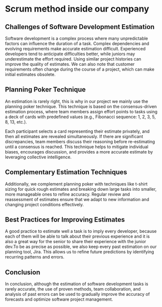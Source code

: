 # Scrum method inside our company

## Challenges of Software Development Estimation

Software development is a complex process where many unpredictable factors can influence the duration of a task. Complex dependencies and evolving requirements make accurate estimation difficult. Experienced developers tend to anticipate difficulties better, while juniors may underestimate the effort required. Using similar project histories can improve the quality of estimates. We can also note that customer requirements often change during the course of a project, which can make initial estimates obsolete.

## Planning Poker Technique

An estimation is rarely right, this is why in our project we mainly use the planning poker technique. This technique is based on the consensus-driven estimation process, where team members assign effort points to tasks using a deck of cards with predefined values (e.g., Fibonacci sequence: 1, 2, 3, 5, 8, 13, etc.).

Each participant selects a card representing their estimate privately, and then all estimates are revealed simultaneously. If there are significant discrepancies, team members discuss their reasoning before re-estimating until a consensus is reached. This technique helps to mitigate individual biases, encourages discussion, and provides a more accurate estimate by leveraging collective intelligence.

## Complementary Estimation Techniques

Additionally, we complement planning poker with techniques like t-shirt sizing for quick rough estimates and breaking down large tasks into smaller, more manageable ones to refine accuracy. Regular review and reassessment of estimates ensure that we adapt to new information and changing project conditions effectively.

## Best Practices for Improving Estimates

A good practice to estimate well a task is to imply every developer, because each of them will be able to talk about their previous experience and it is also a great way for the senior to share their experience with the junior dev.To be as precise as possible, we also keep every past estimation on our planning tool, Jira. This allows us to refine future predictions by identifying recurring patterns and errors.

## Conclusion

In conclusion, although the estimation of software development tasks is rarely accurate, the use of proven methods, team collaboration, and analysis of past errors can be used to gradually improve the accuracy of forecasts and optimize software project management.